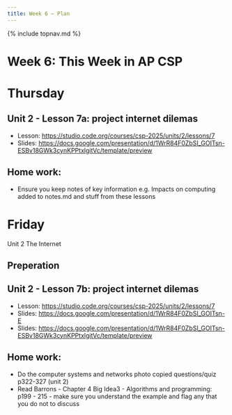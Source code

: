 ```yaml
---
title: Week 6 — Plan
---
```

{% include topnav.md %}

# Week 6: This Week in AP CSP

# Thursday 

## Unit 2 - Lesson 7a: project internet dilemas
- Lesson:  https://studio.code.org/courses/csp-2025/units/2/lessons/7
- Slides: https://docs.google.com/presentation/d/1WrR84F0ZbSI_GOITsn-ESBv18GWk3cynKPPtxlgitVc/template/preview


## Home work:
-  Ensure you keep notes of key information e.g. Impacts on computing added to notes.md and stuff from these lessons

 

# Friday
Unit 2 The Internet

## Preperation

## Unit 2 - Lesson 7b: project internet dilemas
- Lesson: https://studio.code.org/courses/csp-2025/units/2/lessons/7
- Slides: https://docs.google.com/presentation/d/1WrR84F0ZbSI_GOITsn-E
- Slides:  https://docs.google.com/presentation/d/1WrR84F0ZbSI_GOITsn-ESBv18GWk3cynKPPtxlgitVc/template/preview

## Home work:
- Do the computer systems and networks photo copied questions/quiz p322-327 (unit 2)
- Read Barrons - Chapter 4 Big Idea3 - Algorithms and programming: p199 - 215 - make sure you understand the example and flag any that you do not to discuss




